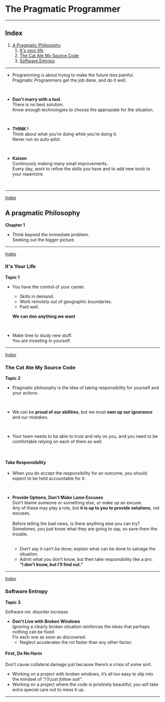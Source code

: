 # The Pragmatic Programmer

---

## Index

1. [A Pragmatic Philosophy](#a-pragmatic-philosophy)
   1. [It's your life](#its-your-life)
   1. [The Cat Ate My Source Code](#the-cat-ate-my-source-code)
   1. [Software Entropy](#software-entropy)

---

- Programming is about trying to make the future less painful.
  <br>
  Pragmatic Programmers get the job done, and do it well.

<br>

- **Don't marry with a tool**.
  <br>
  There is no best solution.
  <br>
  Know enough technologies to choose the appropiate for the situation.

<br>

- **THINK !**
  <br>
  Think about what you’re doing while you’re doing it.
  <br>
  Never run on auto-pilot.

<br>

- **Kaizen**
  <br>
  Continously making many small improvements.
  <br>
  Every day, work to refine the skills you have and to add new tools to your repertoire.

<br>

---

[Index](#index)

## A pragmatic Philosophy

**Chapter 1**

- Think beyond the immediate problem.
  <br>
  Seeking out the bigger picture.

---

[Index](#index)

### It's Your Life

**Topic 1**

- You have the control of your career.

  - Skills in demand.
  - Work remotely out of geographic boundaries.
  - Paid well.

  **We can don anything we want**

<br>

- Make time to study new stuff.
  <br>
  You are investing in yourself.

---

[Index](#index)

### The Cat Ate My Source Code

**Topic 2**

- Pragmatic philosophy is the idea of taking responsibility for yourself and your actions

<br>

- We can be **proud of our abilities**, but we must **own up our ignorance** and our mistakes.

<br>

- Your team needs to be able to trust and rely on you, and you need to be comfortable relying on each of them as well.

<br>

#### Take Responsibility

- When you do accept the responsibility for an outcome, you should expect to be held accountable for it.

<br>

- **Provide Options, Don't Make Lame Excuses**
  <br>
  Don’t blame someone or something else, or make up an excuse.
  <br>
  Any of these may play a role, but **it is up to you to provide solutions**, not excuses.
  <br>
  <br>
  Before telling the bad news, is there anything else you can try?
  <br>
  Sometimes, you just know what they are going to say, so save them the trouble.

    <br>

  - Don’t say it can’t be done; explain what can be done to salvage the situation.
    <br>
  - Admit what you don’t know, but then take responsibility like a pro.
    <br>
    **“I don’t know,
    but I’ll find out.”**

---

[Index](#index)

### Software Entropy

**Topic 3**

Software rot: disorder increase

- **Don't Live with Broken Windows**
  <br>
  Ignoring a clearly broken situation reinforces the ideas that perhaps nothing can be fixed
  <br>
  Fix each one as soon as discovered.
  - Neglect accelerates the rot faster than any other factor.

#### First, Do No Harm

Don’t cause collateral damage just because there’s a crisis of some sort.

- Working on a project with broken windows, it’s all too easy to slip into the mindset of _"I'll just follow suit”_.
- Working on a project where the code is pristinely beautiful, you will take extra special care not to mess it up.

---
